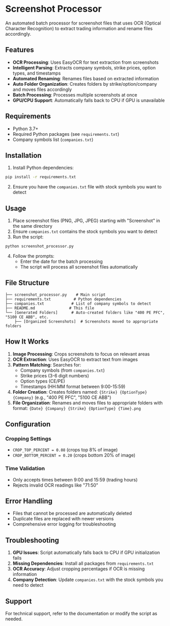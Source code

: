 # Screenshot Processor

An automated batch processor for screenshot files that uses OCR (Optical Character Recognition) to extract trading information and rename files accordingly.

## Features

- **OCR Processing**: Uses EasyOCR for text extraction from screenshots
- **Intelligent Parsing**: Extracts company symbols, strike prices, option types, and timestamps
- **Automated Renaming**: Renames files based on extracted information
- **Auto Folder Organization**: Creates folders by strike/option/company and moves files accordingly
- **Batch Processing**: Processes multiple screenshots at once
- **GPU/CPU Support**: Automatically falls back to CPU if GPU is unavailable

## Requirements

- Python 3.7+
- Required Python packages (see `requirements.txt`)
- Company symbols list (`companies.txt`)

## Installation

1. Install Python dependencies:
```bash
pip install -r requirements.txt
```

2. Ensure you have the `companies.txt` file with stock symbols you want to detect

## Usage

1. Place screenshot files (PNG, JPG, JPEG) starting with "Screenshot" in the same directory
2. Ensure `companies.txt` contains the stock symbols you want to detect
3. Run the script:
```bash
python screenshot_processor.py
```

4. Follow the prompts:
   - Enter the date for the batch processing
   - The script will process all screenshot files automatically

## File Structure

```
├── screenshot_processor.py    # Main script
├── requirements.txt          # Python dependencies
├── companies.txt            # List of company symbols to detect
├── README.md               # This file
└── [Generated Folders]      # Auto-created folders like "400 PE PFC", "5100 CE ABB", etc.
    ├── [Organized Screenshots]  # Screenshots moved to appropriate folders
```

## How It Works

1. **Image Processing**: Crops screenshots to focus on relevant areas
2. **OCR Extraction**: Uses EasyOCR to extract text from images
3. **Pattern Matching**: Searches for:
   - Company symbols (from `companies.txt`)
   - Strike prices (3-6 digit numbers)
   - Option types (CE/PE)
   - Timestamps (HH:MM format between 9:00-15:59)
4. **Folder Creation**: Creates folders named: `{Strike} {OptionType} {Company}` (e.g., "400 PE PFC", "5100 CE ABB")
5. **File Organization**: Renames and moves files to appropriate folders with format: `{Date} {Company} {Strike} {OptionType} {Time}.png`

## Configuration

### Cropping Settings
- `CROP_TOP_PERCENT = 0.08` (crops top 8% of image)
- `CROP_BOTTOM_PERCENT = 0.20` (crops bottom 20% of image)

### Time Validation
- Only accepts times between 9:00 and 15:59 (trading hours)
- Rejects invalid OCR readings like "71:50"

## Error Handling

- Files that cannot be processed are automatically deleted
- Duplicate files are replaced with newer versions
- Comprehensive error logging for troubleshooting

## Troubleshooting

1. **GPU Issues**: Script automatically falls back to CPU if GPU initialization fails
2. **Missing Dependencies**: Install all packages from `requirements.txt`
3. **OCR Accuracy**: Adjust cropping percentages if OCR is missing information
4. **Company Detection**: Update `companies.txt` with the stock symbols you need to detect

## Support

For technical support, refer to the documentation or modify the script as needed.

